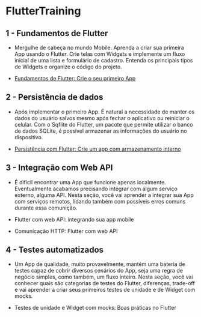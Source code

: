 # FlutterTraining

## 1 - Fundamentos de Flutter

 - Mergulhe de cabeça no mundo Mobile. Aprenda a criar sua primeira App usando o Flutter. Crie telas com Widgets e implemente um fluxo inicial de uma lista e formulário de cadastro. Entenda os principais tipos de Widgets e organize o código do projeto.

 - <a href="https://github.com/rafaelcarvalhocaetano/Bytebank" target="_blank">Fundamentos de Flutter: Crie o seu primeiro App</a>

## 2 - Persistência de dados

 - Após implementar o primeiro App. É natural a necessidade de manter os dados do usuário salvos mesmo após fechar o aplicativo ou reiniciar o celular. Com o Sqflite do Flutter, um pacote que permite utilizar o banco de dados SQLite, é possível armazenar as informações do usuário no dispositivo.

 - <a href="https://github.com/rafaelcarvalhocaetano/FlutterTraining/tree/master/bytebank_persistence" target="_blank">Persistência com Flutter: Crie um app com armazenamento interno</a>

## 3 - Integração com Web API

 - É difícil encontrar uma App que funcione apenas localmente. Eventualmente acabamos precisando integrar com algum serviço externo, alguma API. Nesta seção, você vai aprender a integrar sua App com serviços remotos, lidando também com possíveis erros comuns durante essa comunição.

 - Flutter com web API: integrando sua app mobile
 - Comunicação HTTP: Flutter com web API

## 4 - Testes automatizados

 - Um App de qualidade, muito provavelmente, mantém uma bateria de testes capaz de cobrir diversos cenários do App, seja uma regra de negócio simples, como também, um fluxo inteiro. Nesta seção, você vai conhecer quais são categorias de testes do Flutter, diferenças, trade-off e vai aprender a criar seus primeiros testes de unidade e de Widget com mocks.

 - Testes de unidade e Widget com mocks: Boas práticas no Flutter

